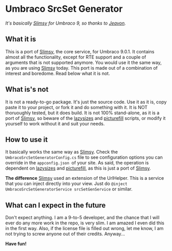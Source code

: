 # Umbraco SrcSet Generator
*It's basically [Slimsy](https://github.com/Jeavon/Slimsy "Slimsy") for Umbraco 9, so thanks to [Jeavon](https://github.com/Jeavon "Jeavon").*

## What it is
This is a port of [Slimsy](https://github.com/Jeavon/Slimsy "Slimsy"), the core service, for Umbraco 9.0.1. It contains almost all the functionality, except for RTE support and a couple of arguments that is not supported anymore. You would use it the same way, as you are using [Slimsy](https://github.com/Jeavon/Slimsy "Slimsy") today. This port is made out of a combination of interest and boredome. Read below what it is not.

## What is's not
It is not a ready-to-go package. It's just the source code. Use it as it is, copy paste it to your project, or fork it and do something with it. It is NOT thoruoughly tested, but it does build. It is not 100% stand-alone, as it is a port of [Slimsy](https://github.com/Jeavon/Slimsy "Slimsy"), so beware of the [lazysizes](https://afarkas.github.io/lazysizes/index.html "lazysizes") and [picturefill](https://github.com/scottjehl/picturefill "picturefill") scripts, or modify it yourself to work without it and suit your needs.

## How to use it
It basically works the same way as [Slimsy](https://github.com/Jeavon/Slimsy "Slimsy"). Check the `UmbracoSrcSetGeneratorConfig.cs` file to see configuration options you can override in the `appconfig.json `of your site.
As said, the operation is dependent on [lazysizes](https://afarkas.github.io/lazysizes/index.html "lazysizes")  and [picturefill](https://github.com/scottjehl/picturefill "picturefill"), as this is just a port of [Slimsy](https://github.com/Jeavon/Slimsy "Slimsy").

**The difference**
[Slimsy](https://github.com/Jeavon/Slimsy "Slimsy") used an extension of the UrlHelper. This is a service that you can inject directly into your view. Just do `@inject UmbracoSrcSetGeneratorService srcSetGenService` or similar. 

## What can I expect in the future
Don't expect anything. I am a 9-to-5 developer, and the chance that I will ever do any more work in the repo, is very slim. I am amazed I even did this in the first way. Also, if the license file is filled out wrong, let me know, I am not trying to screw anyone out of their credits. Anyway...

**Have fun!**